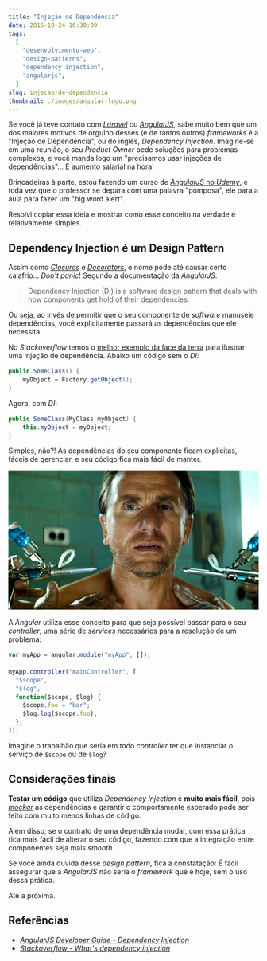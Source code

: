 ```yaml
---
title: "Injeção de Dependência"
date: 2015-10-24 16:30:00
tags:
  [
    "desenvolvimento-web",
    "design-patterns",
    "dependency injection",
    "angularjs",
  ]
slug: injecao-de-dependencia
thumbnail: ./images/angular-logo.png
---
```


Se você já teve contato com [_Laravel_](http://laravel.com/ "PHP framework for web artisans")
ou [_AngularJS_](https://angularjs.org/ "HTML enhanced for web apps"), sabe muito bem que
um dos maiores motivos de orgulho desses (e de tantos outros) _frameworks_
é a "Injeção de Dependência", ou do inglês, _Dependency Injection_.
Imagine-se em uma reunião, o seu _Product Owner_ pede soluções para problemas
complexos, e você manda logo um "precisamos usar injeções de dependências"...
É aumento salarial na hora!

Brincadeiras à parte, estou fazendo um curso de
[_AngularJS_ no _Udemy_](https://www.udemy.com/learn-angularjs/ "Aprenda AngularJS"),
e toda vez que o professor se depara com uma palavra "pomposa", ele para a
aula para fazer um "big word alert".

Resolvi copiar essa ideia e mostrar como esse conceito na verdade é relativamente simples.

## Dependency Injection é um Design Pattern

Assim como [_Closures_](/2011/05/29/afinal-o-que-sao-closures.html "Leia mais sobre Closures")
e [_Decorators_](/2011/08/02/decorators-em-python.html "Leia mais sobre Decorators"),
o nome pode até causar certo calafrio... _Don't panic_! Segundo a documentação da _AngularJS_:

> Dependency Injection (DI) is a software design pattern that deals with how components
> get hold of their dependencies.

Ou seja, ao invés de permitir que o seu componente de _software_ manuseie dependências,
você explicitamente passará as dependências que ele necessita.

No _Stackoverflow_ temos o
[melhor exemplo da face da terra](http://stackoverflow.com/questions/130794/what-is-dependency-injection "What's dependency injection?")
para ilustrar uma injeção de dependência. Abaixo um código sem o _DI_:

```java
public SomeClass() {
    myObject = Factory.getObject();
}
```

Agora, com _DI_:

```java
public SomeClass(MyClass myObject) {
    this.myObject = myObject;
}
```

Simples, não?! As dependências do seu componente ficam explícitas, fáceis de gerenciar, e
seu código fica mais fácil de manter.

!["Injenções podem te dar super poderes... Ou não. (hanhchampion.blogspot.com.br)"](./images/dependency-injection-hulk.jpg "Injenções podem te dar super poderes... Ou não. (hanhchampion.blogspot.com.br)")

A _Angular_ utiliza esse conceito para que seja possível passar para o seu _controller_,
uma série de _services_ necessários para a resolução de um problema:

```javascript
var myApp = angular.module("myApp", []);

myApp.controller("mainController", [
  "$scope",
  "$log",
  function($scope, $log) {
    $scope.foo = "bar";
    $log.log($scope.foo);
  },
]);
```

Imagine o trabalhão que seria em todo _controller_ ter que instanciar o
serviço de `$scope` ou de `$log`?

## Considerações finais

**Testar um código** que utiliza _Dependency Injection_ é **muito mais fácil**, pois
[_mockar_](/2015/06/29/os-testes-e-os-dubles-parte-2.html "Os testes e os dublês - Parte 2")
as dependências e garantir o comportamente esperado pode ser feito com muito menos linhas de código.

Além disso, se o contrato de uma dependência mudar, com essa prática fica mais fácil de
alterar o seu código, fazendo com que a integração entre componentes seja mais _smooth_.

Se você ainda duvida desse _design pattern_, fica a constatação: É fácil
assegurar que a _AngularJS_ não seria o _framework_ que é hoje, sem o uso dessa prática.

Até a próxima.

## Referências

- _[AngularJS Developer Guide - Dependency Injection](https://docs.angularjs.org/guide/di "Leia mais na documentação da Angular")_
- _[Stackoverflow - What's dependency injection](http://stackoverflow.com/questions/130794/what-is-dependency-injection "Leia mais no Stackoverflow")_
